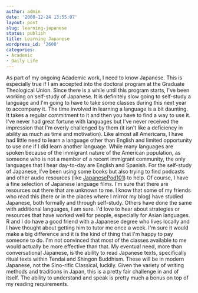 ```yaml
---
author: admin
date: '2008-12-24 13:55:07'
layout: post
slug: learning-japanese
status: publish
title: Learning Japanese
wordpress_id: '2600'
categories:
- Academic
- Daily Life
---
```


As part of my ongoing Academic work, I need to know Japanese. This is
especially true if I am accepted into the doctoral program at the
Graduate Theological Union. Since there is a while until this program
starts, I've been working on self-study of Japanese. It is definitely
slow going to self-study a language and I'm going to have to take some
classes during this next year to accompany it. The time involved in
learning a language is a bit daunting. It takes a regular commitment to
it and then you have to find a way to use it. I've never had great
fortune with languages but I've never received the impression that I'm
overly challenged by them (it isn't like a deficiency in ability as much
as time and motivation). Like almost all Americans, I have had little
need to learn a language other than English and limited opportunity to
use one if I did learn another language. While many languages are spoken
because of the immigrant nature of the American population, as someone
who is not a member of a recent immigrant community, the only languages
that I hear day-to-day are English and Spanish. For the self-study of
Japanese, I've been using some books but also trying to find podcasts
and other audio resources (like
[JapanesePod101](http://www.japanesepod101.com/)) to help. Of course, I
have a fine selection of Japanese language films. I'm sure that there
are resources out there that are unknown to me. I know that some of my
friends who read this (here or in the places where I mirror my blog)
have studied Japanese, both formally and through self-study. Others have
done the same with additional languages, I am sure. I'd love to hear
about strategies or resources that have worked well for people,
especially for Asian languages. R and I do have a good friend with a
Japanese degree who lives locally and I have thought about getting him
to tutor me once a week. I'm sure it would make a big difference and it
is the kind of thing that I'm happy to pay someone to do. I'm not
convinced that most of the classes available to me would actually be
more effective than that. My eventual need, more than conversational
Japanese, is the ability to read Japanese texts, specifically ritual
texts within Tendai and Shingon Buddhism. These will be in modern
Japanese, not the Sino-rific Classical, luckily. Given the variety of
writing methods and traditions in Japan, this is a pretty fair challenge
in and of itself. The ability to understand and speak is pretty much a
bonus on top of my reading requirements.
